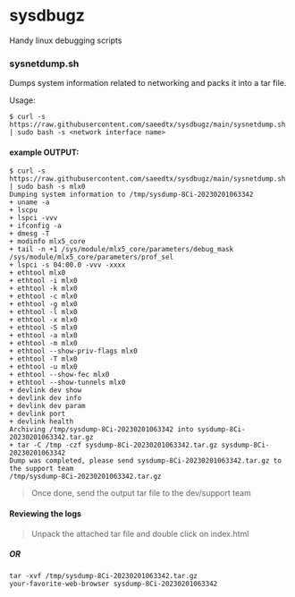 # sysdbugz
Handy linux debugging scripts

### sysnetdump.sh
Dumps system information related to networking and packs it into a tar file.

Usage:
```
$ curl -s https://raw.githubusercontent.com/saeedtx/sysdbugz/main/sysnetdump.sh | sudo bash -s <network interface name>
```

#### example OUTPUT:
```
$ curl -s https://raw.githubusercontent.com/saeedtx/sysdbugz/main/sysnetdump.sh | sudo bash -s mlx0
Dumping system information to /tmp/sysdump-8Ci-20230201063342
+ uname -a
+ lscpu
+ lspci -vvv
+ ifconfig -a
+ dmesg -T
+ modinfo mlx5_core
+ tail -n +1 /sys/module/mlx5_core/parameters/debug_mask /sys/module/mlx5_core/parameters/prof_sel
+ lspci -s 04:00.0 -vvv -xxxx
+ ethtool mlx0
+ ethtool -i mlx0
+ ethtool -k mlx0
+ ethtool -c mlx0
+ ethtool -g mlx0
+ ethtool -l mlx0
+ ethtool -x mlx0
+ ethtool -S mlx0
+ ethtool -a mlx0
+ ethtool -m mlx0
+ ethtool --show-priv-flags mlx0
+ ethtool -T mlx0
+ ethtool -u mlx0
+ ethtool --show-fec mlx0
+ ethtool --show-tunnels mlx0
+ devlink dev show
+ devlink dev info
+ devlink dev param
+ devlink port
+ devlink health
Archiving /tmp/sysdump-8Ci-20230201063342 into sysdump-8Ci-20230201063342.tar.gz
+ tar -C /tmp -czf sysdump-8Ci-20230201063342.tar.gz sysdump-8Ci-20230201063342
Dump was completed, please send sysdump-8Ci-20230201063342.tar.gz to the support team
/tmp/sysdump-8Ci-20230201063342.tar.gz
```

> Once done, send the output tar file to the dev/support team


#### Reviewing the logs

> Unpack the attached tar file and double click on index.html

##### OR
```
tar -xvf /tmp/sysdump-8Ci-20230201063342.tar.gz
your-favorite-web-browser sysdump-8Ci-20230201063342
```
